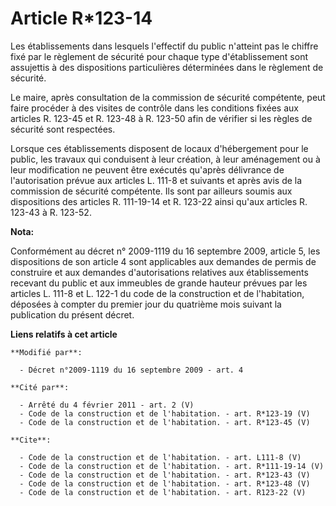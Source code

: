 # Article R*123-14

Les établissements dans lesquels l'effectif du public n'atteint pas le chiffre fixé par le règlement de sécurité pour chaque
type d'établissement sont assujettis à des dispositions particulières déterminées dans le règlement de sécurité. 

Le maire, après consultation de la commission de sécurité compétente, peut faire procéder à des visites de contrôle dans les
conditions fixées aux articles R. 123-45 et R. 123-48 à R. 123-50 afin de vérifier si les règles de sécurité sont
respectées. 

Lorsque ces établissements disposent de locaux d'hébergement pour le public, les travaux qui conduisent à leur création, à
leur aménagement ou à leur modification ne peuvent être exécutés qu'après délivrance de l'autorisation prévue aux articles L.
111-8 et suivants et après avis de la commission de sécurité compétente. Ils sont par ailleurs soumis aux dispositions des
articles R. 111-19-14 et R. 123-22 ainsi qu'aux articles R. 123-43 à R. 123-52.

**Nota:**

Conformément au décret n° 2009-1119 du 16 septembre 2009, article 5, les dispositions de son article 4 sont applicables aux
demandes de permis de construire et aux demandes d'autorisations relatives aux établissements recevant du public et aux
immeubles de grande hauteur prévues par les articles L. 111-8 et L. 122-1 du code de la construction et de l'habitation,
déposées à compter du premier jour du quatrième mois suivant la publication du présent décret.

**Liens relatifs à cet article**

	**Modifié par**:

	  - Décret n°2009-1119 du 16 septembre 2009 - art. 4

	**Cité par**:

	  - Arrêté du 4 février 2011 - art. 2 (V)
	  - Code de la construction et de l'habitation. - art. R*123-19 (V)
	  - Code de la construction et de l'habitation. - art. R*123-45 (V)

	**Cite**:

	  - Code de la construction et de l'habitation. - art. L111-8 (V)
	  - Code de la construction et de l'habitation. - art. R*111-19-14 (V)
	  - Code de la construction et de l'habitation. - art. R*123-43 (V)
	  - Code de la construction et de l'habitation. - art. R*123-48 (V)
	  - Code de la construction et de l'habitation. - art. R123-22 (V)
